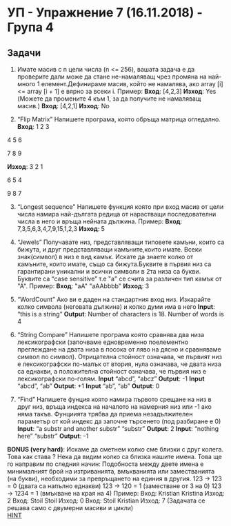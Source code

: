 # УП - Упражнение 7 (16.11.2018) - Група 4

## Задачи

1. Имате масив с n цели числа (n <= 256), вашата задача е да проверите дали може да стане не-намаляващ чрез промяна на най-много 1 елемент.Дефинираме масив, който не намалява, ако array [i] <= array [i + 1] е вярно за всеки i.
Пример:
**Вход**: [4,2,3] **Изход**: Yes
(Можете да промените 4 към 1, за да получите не намаляващ масив.)
**Вход**: [4,2,1] **Изход**: No

2. “Flip Matrix”
Напишете програма, която обръща матрица огледално.
**Вход**: 
1 2 3 

4 5 6 

7 8 9

**Изход**: 
3 2 1

6 5 4

9 8 7

3. “Longest sequence”
Напишете функция която при вход масив от цели числа намира най-дългата редица от нарастващи
последователни числа в него и връща нейната дължина.
Пример:
**Вход**: 7,3,5,6,3,4,7,9,15,1,2,3
**Изход**: 5

4. “Jewels”
Получавате низ, представляващи типовете камъни, които са бижута, и друг представляващи камъните,които имате. Всеки знак(символ) в низ е вид камък. Искате да знаете колко от камъните, които имате, също са бижута.Буквите в първия низ са гарантирани уникални и всички символи в 2та низа са букви. Буквите са “case sensitive” т.е "a" се счита за различен тип камък от "А".
Пример:
**Вход**: "aA" "aAAbbbb"
**Изход**: 3

5. “WordCount”
Ако ви е даден на стандартния вход низ. Изкарайте колко символа (неговата дължина) и колко думи има в него
**Input**: “this is a string” 
**Output**: Number of characters is 18. Number of words is 4

6. “String Compare”
Напишете програма която сравнява два низа лексикографски (започваме едновременно поелементно преглеждане на двата низа в посока от ляво на дясно и сравняваме символ по символ). Отрицателна стойност означава, че първият низ е лексикографски по-малък от втория, нула означава, че двата низа са еднакви, а положителна стойност означава, че първия низ е лексикографски по-голям.
**Input** “abcd”, “abcz”
**Output**: -1
**Input** “abcd”, “ab”
**Output**: +1
**Input** “ab”, “ab”
**Output**: 0

7.  “Find”
Напишете фунция която намира първото срещане на низ в друг низ, връща индекса на началото на намерния низ или -1 ако няма такъв. Фунциията трябва да приема незадължителен параметър от кой индекс да започне търсенето (под разбиране е 0)
**Input**: “a substr and another substr” “substr” 
**Output**: 2
**Input**: “nothing here” “substr”
**Output**: -1

**BONUS (very hard)**:
Искаме да сметнем колко сме близки с друг колега. Това как става ? Нека да видим колко са близка нашите имена. Това ще го направим по следния начин:
Подобноста между двете имена е минималният брой на изтриванията, вмъкванията или заместванията (на
букви), необходими за превръщането на единия в другия.
123 -> 123 = 0 (двата са напълно еднакви)
123 -> 120 = 1 (заместване от 3 на 0)
123 -> 1234 = 1 (вмъкване на края на 4)
Пример:
Вход: Kristian Kristina Изход: 2
Вход: Stoil Stoil Изход: 0
Вход: Stoil Kristian Изход: 7
(Задачата се решава само с двумерни масиви и цикли)  
[HINT](https://en.wikipedia.org/wiki/Levenshtein_distance)

